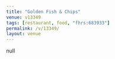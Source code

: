 ```yaml
---
title: "Golden Fish & Chips"
venue: v13349
tags: [restaurant, food, "fhrs:683933"]
permalink: /v/13349/
layout: venue
---
```

null